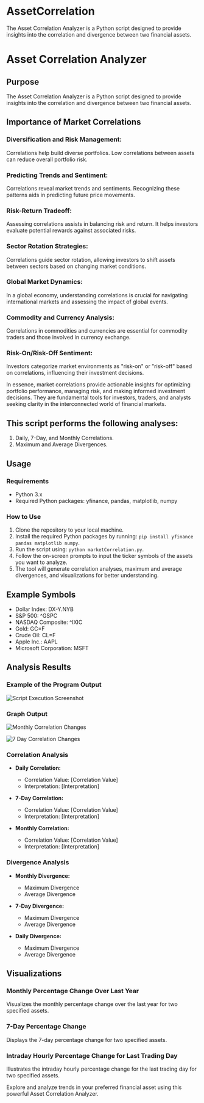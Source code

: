 # AssetCorrelation
The Asset Correlation Analyzer is a Python script designed to provide insights into the correlation and divergence between two financial assets.

# Asset Correlation Analyzer

## Purpose
The Asset Correlation Analyzer is a Python script designed to provide insights into the correlation and divergence between two financial assets. 

## Importance of Market Correlations

### Diversification and Risk Management:

Correlations help build diverse portfolios. Low correlations between assets can reduce overall portfolio risk.

### Predicting Trends and Sentiment:

Correlations reveal market trends and sentiments. Recognizing these patterns aids in predicting future price movements.

### Risk-Return Tradeoff:

Assessing correlations assists in balancing risk and return. It helps investors evaluate potential rewards against associated risks.

### Sector Rotation Strategies:

Correlations guide sector rotation, allowing investors to shift assets between sectors based on changing market conditions.

### Global Market Dynamics:

In a global economy, understanding correlations is crucial for navigating international markets and assessing the impact of global events.

### Commodity and Currency Analysis:

Correlations in commodities and currencies are essential for commodity traders and those involved in currency exchange.

### Risk-On/Risk-Off Sentiment:

Investors categorize market environments as "risk-on" or "risk-off" based on correlations, influencing their investment decisions.

In essence, market correlations provide actionable insights for optimizing portfolio performance, managing risk, and making informed investment decisions. They are fundamental tools for investors, traders, and analysts seeking clarity in the interconnected world of financial markets.

## This script performs the following analyses:

1. Daily, 7-Day, and Monthly Correlations.
2. Maximum and Average Divergences.

## Usage

### Requirements

- Python 3.x
- Required Python packages: yfinance, pandas, matplotlib, numpy

### How to Use

1. Clone the repository to your local machine.
2. Install the required Python packages by running: `pip install yfinance pandas matplotlib numpy`.
3. Run the script using: `python marketCorrelation.py`.
4. Follow the on-screen prompts to input the ticker symbols of the assets you want to analyze.
5. The tool will generate correlation analyses, maximum and average divergences, and visualizations for better understanding.

## Example Symbols

- Dollar Index: DX-Y.NYB
- S&P 500: ^GSPC
- NASDAQ Composite: ^IXIC
- Gold: GC=F
- Crude Oil: CL=F
- Apple Inc.: AAPL
- Microsoft Corporation: MSFT

## Analysis Results

### Example of the Program Output
![Script Execution Screenshot](Figure_1.png)

### Graph Output
![Monthly Correlation Changes](Figure_2.png)

![7 Day Correlation Changes](Figure_3.png)

### Correlation Analysis

- **Daily Correlation:**
  - Correlation Value: [Correlation Value]
  - Interpretation: [Interpretation]

- **7-Day Correlation:**
  - Correlation Value: [Correlation Value]
  - Interpretation: [Interpretation]

- **Monthly Correlation:**
  - Correlation Value: [Correlation Value]
  - Interpretation: [Interpretation]

### Divergence Analysis

- **Monthly Divergence:**
  - Maximum Divergence
  - Average Divergence

- **7-Day Divergence:**
  - Maximum Divergence
  - Average Divergence

- **Daily Divergence:**
  - Maximum Divergence 
  - Average Divergence

## Visualizations

### Monthly Percentage Change Over Last Year
Visualizes the monthly percentage change over the last year for two specified assets.

### 7-Day Percentage Change
Displays the 7-day percentage change for two specified assets.

### Intraday Hourly Percentage Change for Last Trading Day
Illustrates the intraday hourly percentage change for the last trading day for two specified assets.

Explore and analyze trends in your preferred financial asset using this powerful Asset Correlation Analyzer.
